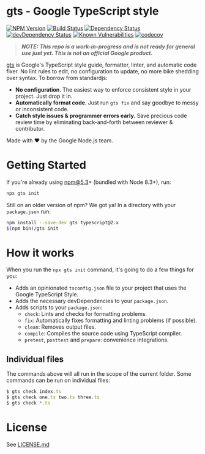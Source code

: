 # gts - Google TypeScript style

[![NPM Version][npm-image]][npm-url]
[![Build Status][travis-image]][travis-url]
[![Dependency Status][david-image]][david-url]
[![devDependency Status][david-dev-image]][david-dev-url]
[![Known Vulnerabilities][snyk-image]][snyk-url]
[![codecov][codecov-image]][codecov-url]

> ***NOTE: This repo is a work-in-progress and is not ready for general use just yet. This is not an official Google product.***

[gts][npm-url] is Google's TypeScript style guide, formatter, linter, and automatic code fixer. No lint rules to edit, no configuration to update, no more bike shedding over syntax. To borrow from standardjs:

- **No configuration**. The easiest way to enforce consistent style in your project. Just drop it in.
- **Automatically format code**. Just run `gts fix` and say goodbye to messy or inconsistent code.
- **Catch style issues & programmer errors early.** Save precious code review time by eliminating back-and-forth between reviewer & contributor.

Made with ❤️ by the Google Node.js team.

# Getting Started

If you're already using npm@5.3+ (bundled with Node 8.3+), run:
```sh
npx gts init
```

Still on an older version of npm? We got ya! In a directory with your `package.json` run:

```sh
npm install --save-dev gts typescript@2.x
$(npm bin)/gts init
```

# How it works
When you run the `npx gts init` command, it's going to do a few things for you:
- Adds an opinionated `tsconfig.json` file to your project that uses the Google TypeScript Style.
- Adds the necessary devDependencies to your `package.json`.
- Adds scripts to your `package.json`:
  - `check`: Lints and checks for formatting problems.
  - `fix`: Automatically fixes formatting and linting problems (if possible).
  - `clean`: Removes output files.
  - `compile`: Compiles the source code using TypeScript compiler.
  - `pretest`, `posttest` and `prepare`: convenience integrations.

## Individual files
The commands above will all run in the scope of the current folder.  Some commands can be run on individual files:

```js
$ gts check index.ts
$ gts check one.ts two.ts three.ts
$ gts check *.ts
```

# License
See [LICENSE.md](LICENSE.md)

[codecov-image]: https://codecov.io/gh/google/ts-style/branch/master/graph/badge.svg
[codecov-url]: https://codecov.io/gh/google/ts-style
[david-dev-image]: https://david-dm.org/google/ts-style/dev-status.svg
[david-dev-url]: https://david-dm.org/google/ts-style?type=dev
[david-image]: https://david-dm.org/google/ts-style.svg
[david-url]: https://david-dm.org/google/ts-style
[npm-image]: https://img.shields.io/npm/v/gts.svg
[npm-url]: https://npmjs.org/package/gts
[snyk-image]: https://snyk.io/test/github/google/ts-style/badge.svg
[snyk-url]: https://snyk.io/test/github/google/ts-style
[travis-image]: https://travis-ci.org/google/ts-style.svg?branch=master
[travis-url]: https://travis-ci.org/google/ts-style
